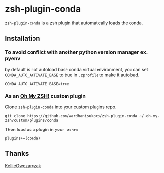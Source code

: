 # zsh-plugin-conda

`zsh-plugin-conda` is a zsh plugin that automatically loads the conda.


## Installation
### To avoid conflict with another python version manager ex. pyenv
by default is not autoload base conda virtual environment, you can set `CONDA_AUTO_ACTIVATE_BASE` to true in `.zprofile` to make it autoload.

```
CONDA_AUTO_ACTIVATE_BASE=true
```

### As an [Oh My ZSH!](https://github.com/robbyrussell/oh-my-zsh) custom plugin
Clone `zsh-plugin-conda` into your custom plugins repo.

```
git clone https://github.com/wardhanisukoco/zsh-plugin-conda ~/.oh-my-zsh/custom/plugins/conda
```

Then load as a plugin in your `.zshrc`

```
plugins+=(conda)
```
## Thanks
[KellieOwczarczak](https://github.com/KellieOwczarczak)
